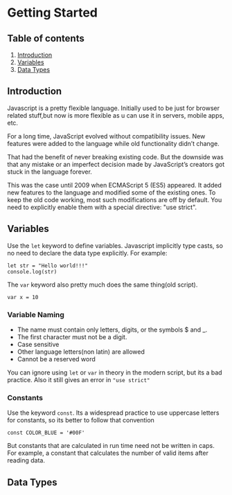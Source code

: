 # Getting Started

## Table of contents
1. [Introduction](#introduction)
2. [Variables](#variables)
3. [Data Types](#datatypes)


## Introduction

Javascript is a pretty flexible language. Initially used to be just for browser related stuff,but now is more flexible as u can use it in servers, mobile apps, etc.

For a long time, JavaScript evolved without compatibility issues. New features were added to the language while old functionality didn’t change.

That had the benefit of never breaking existing code. But the downside was that any mistake or an imperfect decision made by JavaScript’s creators got stuck in the language forever.

This was the case until 2009 when ECMAScript 5 (ES5) appeared. It added new features to the language and modified some of the existing ones. To keep the old code working, most such modifications are off by default. You need to explicitly enable them with a special directive: "use strict".

<a id="introduction"></a>

## Variables

Use the `let` keyword to define variables. Javascript implicitly type casts, so no need to declare the data type explicitly. For example:
```
let str = "Hello world!!!"
console.log(str)
```

The `var` keyword also pretty much does the same thing(old script).
```
var x = 10
```

### Variable Naming
* The name must contain only letters, digits, or the symbols $ and _.
* The first character must not be a digit.
* Case sensitive
* Other language letters(non latin) are allowed
* Cannot be a reserved word

You can ignore using `let` or `var` in theory in the modern script, but its a bad practice. Also it still gives an error in `"use strict"`

### Constants

Use the keyword `const`. Its a widespread practice to use uppercase letters for constants, so its better to follow that convention
```
const COLOR_BLUE = '#00F'
```

But constants that are calculated in run time need not be written in caps. For example, a constant that calculates the number of valid items after reading data.

<a id="variables"></a>

## Data Types



<a id="datatypes"></a>